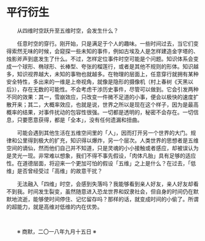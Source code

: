 # 平行衍生

&emsp;&emsp;从四维时空跃升至五维时空，会发生什么？

&emsp;&emsp;任意时空的穿行。刚开始，只是满足于个人的趣味。一些时间过去，当它们变得索然无味的时候，会窥探一些未知的事件，例如古埃及人是怎样建造金字塔的、烛影斧声到底发生了什么。不过，怎样定位事件时空可能是个问题。知识体系会变成一个球形、椭球形、长棒型、夸张的榴莲行，或者是其他不规则的形体。知识越多，知识视界越大，未知的事物也就越多。在物理的层面上，任意穿行就拥有某种安全特性，多出来的一维是上帝视角，就像是隐形的摄像机（村上春树《天黑以后》），存在无数的可能性。不会考虑干涉历史事件，尽管可以做到。它会引发两种不同的效果：其一，雪崩效应，只改变一件微不足道的小事，便会以极快的速度扩散开来；其二，大概率效应，也就是说，世界之所以是现在这个样子，因为是最高概率的结果，对事件扰动的包容性很强。一切都是透明的，秘密不会存在。一切信息，只要愿意获得，都是「全本」，没有任何遗漏和扭曲。

&emsp;&emsp;可能会遇到其他生活在五维空间里的「人」，因而打开另一个世界的大门。规律和公里得到极大的扩充，知识得以爆炸，另一个层次。人类世界的思想者是五维空间的谪仙，然而他们自己并不知道，只是灵魂的小小接触或者感应，却被误认为是灵光一现。非常难以想象，我们不得不事先假设，「肉体凡胎」具有足够的适应性。在道德层面，将迎来一个更加可怕的假设「五维」之上是什么？在过去，「低维」是否曾经受过「高维」的故意干扰？

&emsp;&emsp;无法融入「四维」时空，会感到失落吗？我能够看到亲人好友，亲人好友却看不到我。时间发生裂变，虽然随意进入恐龙世界和奴隶社会，但自身的时间仍在默默地流逝，能够使时间停住、记忆留存吗？那样的话，就变成时间的小偷了。所谓的超能力，就是高维对低维的内在优势。

&emsp;&emsp;

&emsp;&emsp;※ 商默，二〇一八年九月十五日 ※